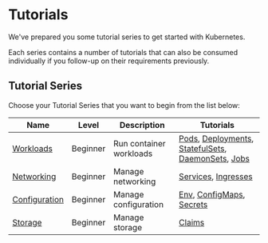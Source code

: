 # Tutorials

We've prepared you some tutorial series to get started with Kubernetes.

Each series contains a number of tutorials that can also be consumed individually if you follow-up on their requirements previously.

## Tutorial Series

Choose your Tutorial Series that you want to begin from the list below:

| Name                            | Level    | Description             | Tutorials                                                                                                                                                                        |
|---------------------------------|----------|-------------------------|----------------------------------------------------------------------------------------------------------------------------------------------------------------------------------|
| [Workloads](workloads/)         | Beginner | Run container workloads | [Pods](workloads/pods/), [Deployments](workloads/deployments/), [StatefulSets](workloads/statefulsets/), [DaemonSets](workloads/daemonsets/), [Jobs](workloads/jobs/) |
| [Networking](networking/)       | Beginner | Manage networking       | [Services](networking/services/), [Ingresses](networking/ingresses/)                                                                                                             |
| [Configuration](configuration/) | Beginner | Manage configuration    | [Env](configuration/env/), [ConfigMaps](configuration/configmaps/), [Secrets](configuration/secrets/)                                                                            |
| [Storage](storage/)             | Beginner | Manage storage          | [Claims](storage/claims/)                                                                                                                                                        |
